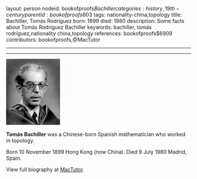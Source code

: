 layout: person
nodeid: bookofproofs$Bachiller
categories: history,19th-century
parentid: bookofproofs$603
tags: nationality-china,topology
title: Bachiller, Tomás Rodríguez
born: 1899
died: 1980
description: Some facts about Tomás Rodríguez Bachiller
keywords: bachiller, tomás rodríguez,nationality china,topology
references: bookofproofs$6909
contributors: bookofproofs,@MacTutor

---


---

![Bachiller.jpg](https://github.com/bookofproofs/bookofproofs.github.io/blob/main/_sources/_assets/images/portraits/Bachiller.jpg?raw=true)

**Tomás Bachiller** was a Chinese-born Spanish mathematician who worked in topology.

Born 10 November 1899 Hong Kong (now China). Died 9 July 1980 Madrid, Spain.


View full biography at [MacTutor](https://mathshistory.st-andrews.ac.uk/Biographies/Bachiller/).